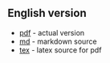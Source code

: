 ## English version
- [pdf](en/marsel_akhmetov_en.pdf) - actual version
- [md](en/marsel_akhmetov_en.md) - markdown source
- [tex](en/marsel_akhmetov_en.tex) - latex source for pdf


